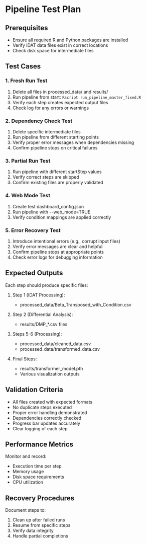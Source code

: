 # Pipeline Test Plan

## Prerequisites
- Ensure all required R and Python packages are installed
- Verify IDAT data files exist in correct locations
- Check disk space for intermediate files

## Test Cases

### 1. Fresh Run Test
1. Delete all files in processed_data/ and results/
2. Run pipeline from start: `Rscript run_pipeline_master_fixed.R`
3. Verify each step creates expected output files
4. Check log for any errors or warnings

### 2. Dependency Check Test
1. Delete specific intermediate files
2. Run pipeline from different starting points
3. Verify proper error messages when dependencies missing
4. Confirm pipeline stops on critical failures

### 3. Partial Run Test
1. Run pipeline with different startStep values
2. Verify correct steps are skipped
3. Confirm existing files are properly validated

### 4. Web Mode Test
1. Create test dashboard_config.json
2. Run pipeline with --web_mode=TRUE
3. Verify condition mappings are applied correctly

### 5. Error Recovery Test
1. Introduce intentional errors (e.g., corrupt input files)
2. Verify error messages are clear and helpful
3. Confirm pipeline stops at appropriate points
4. Check error logs for debugging information

## Expected Outputs

Each step should produce specific files:

1. Step 1 (IDAT Processing):
   - processed_data/Beta_Transposed_with_Condition.csv

2. Step 2 (Differential Analysis):
   - results/DMP_*.csv files

3. Steps 5-6 (Processing):
   - processed_data/cleaned_data.csv
   - processed_data/transformed_data.csv

4. Final Steps:
   - results/transformer_model.pth
   - Various visualization outputs

## Validation Criteria

- All files created with expected formats
- No duplicate steps executed
- Proper error handling demonstrated
- Dependencies correctly checked
- Progress bar updates accurately
- Clear logging of each step

## Performance Metrics

Monitor and record:
- Execution time per step
- Memory usage
- Disk space requirements
- CPU utilization

## Recovery Procedures

Document steps to:
1. Clean up after failed runs
2. Resume from specific steps
3. Verify data integrity
4. Handle partial completions